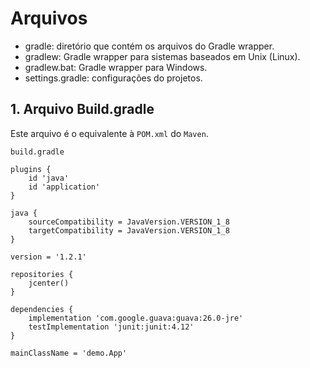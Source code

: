 # Arquivos

* gradle: diretório que contém os arquivos do Gradle wrapper.
* gradlew: Gradle wrapper para sistemas baseados em Unix (Linux).
* gradlew.bat: Gradle wrapper para Windows.
* settings.gradle: configurações do projetos. 

## 1. Arquivo Build.gradle

Este arquivo é o equivalente à `POM.xml` do `Maven`. 

~~~ 
build.gradle

plugins {
    id 'java'
    id 'application'
}

java {
    sourceCompatibility = JavaVersion.VERSION_1_8
    targetCompatibility = JavaVersion.VERSION_1_8
}

version = '1.2.1'

repositories {
    jcenter() 
}

dependencies {
    implementation 'com.google.guava:guava:26.0-jre' 
    testImplementation 'junit:junit:4.12' 
}

mainClassName = 'demo.App' 
~~~ 

